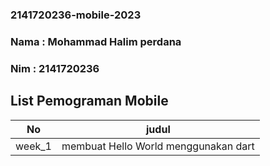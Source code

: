 ### 2141720236-mobile-2023
### Nama : Mohammad Halim perdana
### Nim : 2141720236
## List Pemograman Mobile 
|No|judul|
|--|-----|
|week_1|membuat Hello World menggunakan dart|
